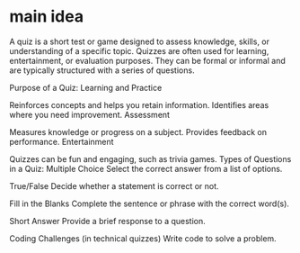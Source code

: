 # main idea
A quiz is a short test or game designed to assess knowledge, skills, or understanding of a specific topic. Quizzes are often used for learning, entertainment, or evaluation purposes. They can be formal or informal and are typically structured with a series of questions.

Purpose of a Quiz:
Learning and Practice

Reinforces concepts and helps you retain information.
Identifies areas where you need improvement.
Assessment

Measures knowledge or progress on a subject.
Provides feedback on performance.
Entertainment

Quizzes can be fun and engaging, such as trivia games.
Types of Questions in a Quiz:
Multiple Choice
Select the correct answer from a list of options.

True/False
Decide whether a statement is correct or not.

Fill in the Blanks
Complete the sentence or phrase with the correct word(s).

Short Answer
Provide a brief response to a question.

Coding Challenges (in technical quizzes)
Write code to solve a problem.

